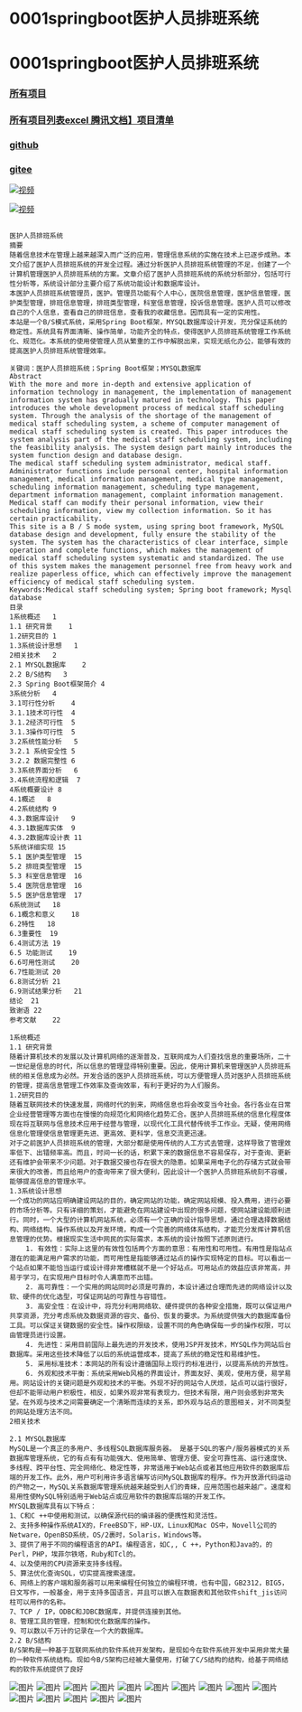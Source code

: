 # 0001springboot医护人员排班系统


# 0001springboot医护人员排班系统



### [所有项目](https://github.com/GraduationProject-springboot/allSpringbootProjects)

### [所有项目列表excel 腾讯文档】项目清单](https://docs.qq.com/sheet/DSHRFSVZ5aEVYT3N3?tab=BB08J2)

### [github](https://chenqi199.github.io)

### [gitee](https://gitee.com/chen_q_i)

[![视频](https://i.sstatic.net/Vp2cE.png)](https://player.bilibili.com/player.html?isOutside=true&aid=BV16ia6epENY&bvid=BV16ia6epENY&cid=500001610566309&p=1)


[![视频](https://i0.hdslb.com/bfs/archive/c8fd97a40bf79f03e7b76cbc87236f612caef7b2.png)](https://player.bilibili.com/player.html?isOutside=true&aid=BV16ia6epENY&bvid=BV16ia6epENY&cid=500001610566309&p=1)


```

﻿医护人员排班系统
摘要
随着信息技术在管理上越来越深入而广泛的应用，管理信息系统的实施在技术上已逐步成熟。本文介绍了医护人员排班系统的开发全过程。通过分析医护人员排班系统管理的不足，创建了一个计算机管理医护人员排班系统的方案。文章介绍了医护人员排班系统的系统分析部分，包括可行性分析等，系统设计部分主要介绍了系统功能设计和数据库设计。
本医护人员排班系统管理员，医护。管理员功能有个人中心，医院信息管理，医护信息管理，医护类型管理，排班信息管理，排班类型管理，科室信息管理，投诉信息管理。医护人员可以修改自己的个人信息，查看自己的排班信息，查看我的收藏信息。因而具有一定的实用性。
本站是一个B/S模式系统，采用Spring Boot框架，MYSQL数据库设计开发，充分保证系统的稳定性。系统具有界面清晰、操作简单，功能齐全的特点，使得医护人员排班系统管理工作系统化、规范化。本系统的使用使管理人员从繁重的工作中解脱出来，实现无纸化办公，能够有效的提高医护人员排班系统管理效率。

关键词：医护人员排班系统；Spring Boot框架；MYSQL数据库
Abstract
With the more and more in-depth and extensive application of information technology in management, the implementation of management information system has gradually matured in technology. This paper introduces the whole development process of medical staff scheduling system. Through the analysis of the shortage of the management of medical staff scheduling system, a scheme of computer management of medical staff scheduling system is created. This paper introduces the system analysis part of the medical staff scheduling system, including the feasibility analysis. The system design part mainly introduces the system function design and database design.
The medical staff scheduling system administrator, medical staff. Administrator functions include personal center, hospital information management, medical information management, medical type management, scheduling information management, scheduling type management, department information management, complaint information management. Medical staff can modify their personal information, view their scheduling information, view my collection information. So it has certain practicability.
This site is a B / S mode system, using spring boot framework, MySQL database design and development, fully ensure the stability of the system. The system has the characteristics of clear interface, simple operation and complete functions, which makes the management of medical staff scheduling system systematic and standardized. The use of this system makes the management personnel free from heavy work and realize paperless office, which can effectively improve the management efficiency of medical staff scheduling system.
Keywords:Medical staff scheduling system; Spring boot framework; Mysql database
目录
1系统概述	1
1.1 研究背景	1
1.2研究目的	1
1.3系统设计思想	1
2相关技术	2
2.1 MYSQL数据库	2
2.2 B/S结构	3
2.3 Spring Boot框架简介	4
3系统分析	4
3.1可行性分析	4
3.1.1技术可行性	4
3.1.2经济可行性	5
3.1.3操作可行性	5
3.2系统性能分析	5
3.2.1 系统安全性	5
3.2.2 数据完整性	6
3.3系统界面分析	6
3.4系统流程和逻辑	7
4系统概要设计	8
4.1概述	8
4.2系统结构	9
4.3.数据库设计	9
4.3.1数据库实体	9
4.3.2数据库设计表	11
5系统详细实现	15
5.1 医护类型管理	15
5.2 排班类型管理	15
5.3 科室信息管理	16
5.4 医院信息管理	16
5.5 医护信息管理	17
6系统测试	18
6.1概念和意义	18
6.2特性	18
6.3重要性	19
6.4测试方法	19
6.5 功能测试	19
6.6可用性测试	20
6.7性能测试	20
6.8测试分析	21
6.9测试结果分析	21
结论	21
致谢语	22
参考文献	22

1系统概述
1.1 研究背景
随着计算机技术的发展以及计算机网络的逐渐普及，互联网成为人们查找信息的重要场所，二十一世纪是信息的时代，所以信息的管理显得特别重要。因此，使用计算机来管理医护人员排班系统的相关信息成为必然。开发合适的医护人员排班系统，可以方便管理人员对医护人员排班系统的管理，提高信息管理工作效率及查询效率，有利于更好的为人们服务。
1.2研究目的
随着互联网技术的快速发展，网络时代的到来，网络信息也将会改变当今社会。各行各业在日常企业经营管理等方面也在慢慢的向规范化和网络化趋势汇合。医护人员排班系统的信息化程度体现在将互联网与信息技术应用于经营与管理，以现代化工具代替传统手工作业。无疑，使用网络信息化管理使信息管理更先进、更高效、更科学，信息交流更迅速。
对于之前医护人员排班系统的管理，大部分都是使用传统的人工方式去管理，这样导致了管理效率低下、出错频率高。而且，时间一长的话，积累下来的数据信息不容易保存，对于查询、更新还有维护会带来不少问题。对于数据交接也存在很大的隐患。如果采用电子化的存储方式就会带来很大的改善，而且给用户的查询带来了很大便利，因此设计一个医护人员排班系统刻不容缓，能够提高信息的管理水平。
1.3系统设计思想
一个成功的网站应明确建设网站的目的，确定网站的功能，确定网站规模、投入费用，进行必要的市场分析等。只有详细的策划，才能避免在网站建设中出现的很多问题，使网站建设能顺利进行。同时，一个大型的计算机网站系统，必须有一个正确的设计指导思想，通过合理选择数据结构、网络结构、操作系统以及开发环境，构成一个完善的网络体系结构，才能充分发挥计算机信息管理的优势。根据现实生活中网民的实际需求，本系统的设计按照下述原则进行。
    1. 有效性：实际上这里的有效性包括两个方面的意思：有用性和可用性。有用性是指站点潜在的能满足用户需求的功能，而可用性是指能够通过站点的操作实现特定的目标。可以看出一个站点如果不能恰当运行或设计得非常槽糕就不是一个好站点。可用站点的效益应该非常高，并易于学习，在实现用户目标时令人满意而不出错。
    2. 高可靠性：一个实用的网站同时必须是可靠的，本设计通过合理而先进的网络设计以及软、硬件的优化选型，可保证网站的可靠性与容错性。
    3. 高安全性：在设计中，将充分利用网络软、硬件提供的各种安全措施，既可以保证用户共享资源，充分考虑系统及数据资源的容灾、备份、恢复的要求。为系统提供强大的数据库备份工具。可以保证关键数据的安全性。操作权限级，设置不同的角色确保每一步的操作权限，可以由管理员进行设置。
    4. 先进性：采用目前国际上最先进的开发技术，使用JSP开发技术，MYSQL作为网站后台数据库。采用这些技术降低了以后的系统运营成本，提高了系统的稳定性和易维护性。
    5. 采用标准技术：本网站的所有设计遵循国际上现行的标准进行，以提高系统的开放性。
    6. 外观和技术平衡：系统采用Web风格的界面设计，界面友好、美观，使用方便，易学易用。网站设计的关键问题是外观和技术的平衡。外现不好的网站令人厌烦，站点可以运行很好，但却不能带动用户积极性，相反，如果外观非常有表现力，但技术有限，用户则会感到非常失望。在外观与技术之间需要确定一个清晰而连续的关系，即外观与站点的意图相关，对不同类型的网站处理方法不同。
2相关技术

2.1 MYSQL数据库
MySQL是一个真正的多用户、多线程SQL数据库服务器。 是基于SQL的客户/服务器模式的关系数据库管理系统，它的有点有有功能强大、使用简单、管理方便、安全可靠性高、运行速度快、多线程、跨平台性、完全网络化、稳定性等，非常适用于Web站点或者其他应用软件的数据库后端的开发工作。此外，用户可利用许多语言编写访问MySQL数据库的程序。作为开放源代码运动的产物之一，MySQL关系数据库管理系统越来越受到人们的青睐，应用范围也越来越广。速度和易用性使MySQL特别适用于Web站点或应用软件的数据库后端的开发工作。
MYSQL数据库具有以下特点：
1、C和C ++中使用和测试，以确保源代码的编译器的便携性和灵活性。
2、支持多种操作系统AIX的，FreeBSD下，HP-UX，Linux和Mac OS中，Novell公司的Netware，OpenBSD系统，OS/2裹时，Solaris，Windows等。
3、提供了用于不同的编程语言的API。编程语言，如C,, C ++，Python和Java的，的Perl，PHP，埃菲尔铁塔，Ruby和Tcl的。
4、以及使用的CPU资源来支持多线程。
5、算法优化查询SQL，切实提高搜索速度。
6、网络上的客户端和服务器可以用来编程任何独立的编程环境，也有中国，GB2312，BIG5，日文写作，一般基金，用于支持多国语言，并且可以嵌入在数据表和其他软件shift_jis访问柱可以用作的名称。
7、TCP / IP，ODBC和JDBC数据库，并提供连接到其他。
8、管理工具的管理，控制和优化数据库的操作。
9、可以数以千万计的记录在一个大的数据库。
2.2 B/S结构
B/S架构是一种基于互联网系统的软件系统开发架构，是现如今在软件系统开发中采用非常大量的一种软件系统结构。现如今B/S架构已经被大量使用，打破了C/S结构的结构，给基于网络结构的软件系统提供了良好

```
![图片](/images/0001img_014.jpg)
![图片](/images/0001img_015.jpg)
![图片](/images/0001img_001.jpg)
![图片](/images/0001img_003.jpg)
![图片](/images/0001img_002.jpg)
![图片](/images/0001img_012.jpg)
![图片](/images/0001img_006.jpg)
![图片](/images/0001img_007.jpg)
![图片](/images/0001img_013.jpg)
![图片](/images/0001img_005.jpg)
![图片](/images/0001img_011.jpg)
![图片](/images/0001img_010.jpg)
![图片](/images/0001img_004.jpg)
![图片](/images/0001img_009.jpg)
![图片](/images/0001img_008.jpg)









